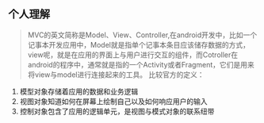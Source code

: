 ## 个人理解
> MVC的英文简称是Model、View、Controller,在android开发中，比如一个记事本开发应用中，Model就是指单个记事本条目应该储存数据的方式，view呢，就是在应用的界面上与用户进行交互的组件，而Cotroller在android的程序中，通常就是指的一个Activity或者Fragment，它们是用来将view与model进行连接起来的工具。
> 比较官方的定义：
1. 模型对象存储着应用的数据和业务逻辑
2. 视图对象知道如何在屏幕上绘制自己以及如何响应用户的输入
3. 控制对象包含了应用的逻辑单元，是视图与模式对象的联系纽带 

